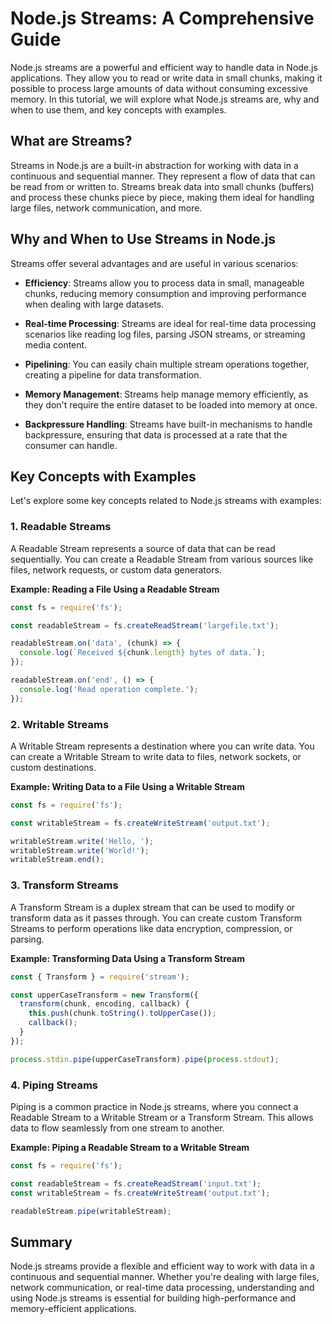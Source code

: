 # Node.js Streams: A Comprehensive Guide

Node.js streams are a powerful and efficient way to handle data in Node.js applications. They allow you to read or write data in small chunks, making it possible to process large amounts of data without consuming excessive memory. In this tutorial, we will explore what Node.js streams are, why and when to use them, and key concepts with examples.

## What are Streams?

Streams in Node.js are a built-in abstraction for working with data in a continuous and sequential manner. They represent a flow of data that can be read from or written to. Streams break data into small chunks (buffers) and process these chunks piece by piece, making them ideal for handling large files, network communication, and more.

## Why and When to Use Streams in Node.js

Streams offer several advantages and are useful in various scenarios:

- **Efficiency**: Streams allow you to process data in small, manageable chunks, reducing memory consumption and improving performance when dealing with large datasets.

- **Real-time Processing**: Streams are ideal for real-time data processing scenarios like reading log files, parsing JSON streams, or streaming media content.

- **Pipelining**: You can easily chain multiple stream operations together, creating a pipeline for data transformation.

- **Memory Management**: Streams help manage memory efficiently, as they don't require the entire dataset to be loaded into memory at once.

- **Backpressure Handling**: Streams have built-in mechanisms to handle backpressure, ensuring that data is processed at a rate that the consumer can handle.

## Key Concepts with Examples

Let's explore some key concepts related to Node.js streams with examples:

### 1. Readable Streams

A Readable Stream represents a source of data that can be read sequentially. You can create a Readable Stream from various sources like files, network requests, or custom data generators.

**Example: Reading a File Using a Readable Stream**

```javascript
const fs = require('fs');

const readableStream = fs.createReadStream('largefile.txt');

readableStream.on('data', (chunk) => {
  console.log(`Received ${chunk.length} bytes of data.`);
});

readableStream.on('end', () => {
  console.log('Read operation complete.');
});
```

### 2. Writable Streams

A Writable Stream represents a destination where you can write data. You can create a Writable Stream to write data to files, network sockets, or custom destinations.

**Example: Writing Data to a File Using a Writable Stream**

```javascript
const fs = require('fs');

const writableStream = fs.createWriteStream('output.txt');

writableStream.write('Hello, ');
writableStream.write('World!');
writableStream.end();
```

### 3. Transform Streams

A Transform Stream is a duplex stream that can be used to modify or transform data as it passes through. You can create custom Transform Streams to perform operations like data encryption, compression, or parsing.

**Example: Transforming Data Using a Transform Stream**

```javascript
const { Transform } = require('stream');

const upperCaseTransform = new Transform({
  transform(chunk, encoding, callback) {
    this.push(chunk.toString().toUpperCase());
    callback();
  }
});

process.stdin.pipe(upperCaseTransform).pipe(process.stdout);
```

### 4. Piping Streams

Piping is a common practice in Node.js streams, where you connect a Readable Stream to a Writable Stream or a Transform Stream. This allows data to flow seamlessly from one stream to another.

**Example: Piping a Readable Stream to a Writable Stream**

```javascript
const fs = require('fs');

const readableStream = fs.createReadStream('input.txt');
const writableStream = fs.createWriteStream('output.txt');

readableStream.pipe(writableStream);
```

## Summary

Node.js streams provide a flexible and efficient way to work with data in a continuous and sequential manner. Whether you're dealing with large files, network communication, or real-time data processing, understanding and using Node.js streams is essential for building high-performance and memory-efficient applications.